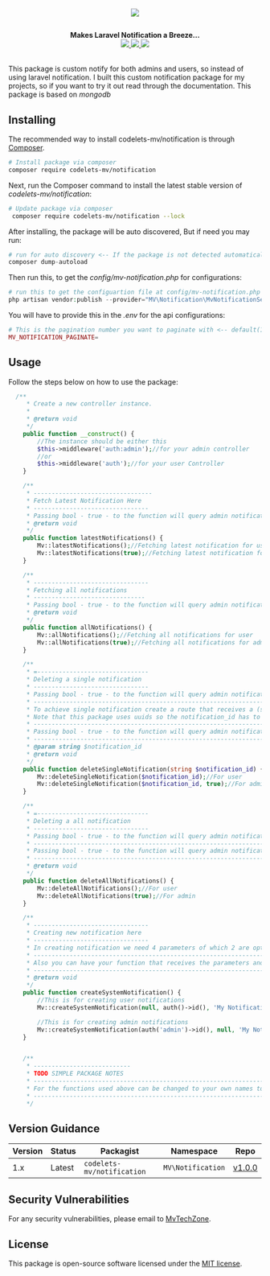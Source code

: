 # <p align="center"><a href="#" target="_blank"><img src="https://mvtechzone.com/img/codelets.png"></a></p>

<p align="center">
  <b>Makes Laravel Notification a Breeze...</b><br>
  <a href="https://github.com/MvTechZone/mv-notification/issues">
  <img src="https://img.shields.io/github/issues/MvTechZone/mv-notification.svg">
  </a>
  <a href="https://github.com/MvTechZone/mv-notification/network/members">
  <img src="https://img.shields.io/github/forks/MvTechZone/mv-notification.svg">
  </a>
  <a href="https://github.com/MvTechZone/mv-notification/stargazers">
  <img src="https://img.shields.io/github/stars/MvTechZone/mv-notification.svg">
  </a>
  <br><br>
</p>

This package is custom notify for both admins and users, so instead of using laravel notification. I built this custom notification package for my projects, so if you want to try it out read through the documentation. This package is based on *mongodb*

## Installing

The recommended way to install codelets-mv/notification is through
[Composer](http://getcomposer.org).

```bash
# Install package via composer
composer require codelets-mv/notification
```

Next, run the Composer command to install the latest stable version of *codelets-mv/notification*:

```bash
# Update package via composer
 composer require codelets-mv/notification --lock
```

After installing, the package will be auto discovered, But if need you may run:

```php
# run for auto discovery <-- If the package is not detected automatically -->
composer dump-autoload
```

Then run this, to get the *config/mv-notification.php* for configurations:

```php
# run this to get the configuartion file at config/mv-notification.php <-- read through it -->
php artisan vendor:publish --provider="MV\Notification\MvNotificationService"
```

You will have to provide this in the *.env* for the api configurations:

```php
# This is the pagination number you want to paginate with <-- default(10) -->
MV_NOTIFICATION_PAGINATE=
```
## Usage
Follow the steps below on how to use the package:

```php
  /**
     * Create a new controller instance.
     *
     * @return void
     */
    public function __construct() {
        //The instance should be either this
        $this->middleware('auth:admin');//for your admin controller
        //or
        $this->middleware('auth');//for your user Controller
    }

    /**
     * ---------------------------------
     * Fetch Latest Notification Here
     * --------------------------------
     * Passing bool - true - to the function will query admin notification only
     * @return void
     */
    public function latestNotifications() {
        Mv::latestNotifications();//Fetching latest notification for user
        Mv::latestNotifications(true);//Fetching latest notification for admin
    }

    /**
     * --------------------------------
     * Fetching all notifications
     * -------------------------------
     * Passing bool - true - to the function will query admin notification only
     * @return void
     */
    public function allNotifications() {
        Mv::allNotifications();//Fetching all notifications for user
        Mv::allNotifications(true);//Fetching all notifications for admin
    }

    /**
     * =-------------------------------
     * Deleting a single notification
     * --------------------------------
     * Passing bool - true - to the function will query admin notification only
     * ------------------------------------------------------------------------------
     * To achieve single notification create a route that receives a (string) notification_id
     * Note that this package uses uuids so the notification_id has to be a string
     * ----------------------------------------------------------------------------------------
     * Passing bool - true - to the function will query admin notification only
     * -----------------------------------------------------------------------------------------------
     * @param string $notification_id
     * @return void
     */
    public function deleteSingleNotification(string $notification_id) {
        Mv::deleteSingleNotification($notification_id);//For user
        Mv::deleteSingleNotification($notification_id, true);//For admin
    }

    /**
     * =-------------------------------
     * Deleting a all notification
     * --------------------------------
     * Passing bool - true - to the function will query admin notification only
     * ------------------------------------------------------------------------------
     * Passing bool - true - to the function will query admin notification only
     * ----------------------------------------------------------------------------------
     * @return void
     */
    public function deleteAllNotifications() {
        Mv::deleteAllNotifications();//For user
        Mv::deleteAllNotifications(true);//For admin
    }

    /**
     * --------------------------------
     * Creating new notification here
     * --------------------------------
     * In creating notification we need 4 parameters of which 2 are optional that is for user_id and admin_id
     * -------------------------------------------------------------------------------------------------------
     * Also you can have your function that receives the parameters and passes them to Mv::createSystemNotification
     * --------------------------------------------------------------------------------------------------------------
     * @return void
     */
    public function createSystemNotification() {
        //This is for creating user notifications
        Mv::createSystemNotification(null, auth()->id(), 'My Notification Subject', 'My Notification Message');

        //This is for creating admin notifications
        Mv::createSystemNotification(auth('admin')->id(), null, 'My Notification Subject', 'My Notification Message');
    }


    /**
     * ---------------------------
     * TODO SIMPLE PACKAGE NOTES
     * -----------------------------------------------------------------------------------------
     * For the functions used above can be changed to your own names to call the package names
     * -----------------------------------------------------------------------------------------
     */


```

## Version Guidance

| Version | Status     | Packagist           | Namespace    | Repo                |
|---------|------------|---------------------|--------------|---------------------|
| 1.x     | Latest     | `codelets-mv/notification` | `MV\Notification` | [v1.0.0](https://github.com/MvTechZone/mv-notification/tree/1.0)|

[mv-notification-1-repo]: https://github.com/MvTechZone/mv-notification.git

## Security Vulnerabilities
 For any security vulnerabilities, please email to [MvTechZone](mailto:info@mvtechzone.com).
 
## License
 This package is open-source software licensed under the [MIT license](https://opensource.org/licenses/MIT).
